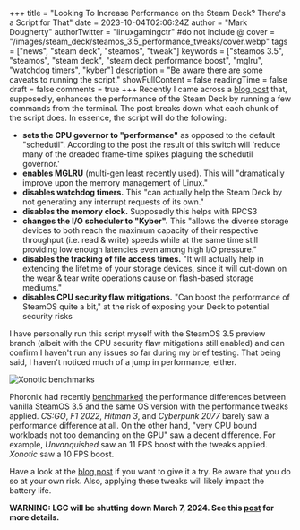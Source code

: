 +++
title = "Looking To Increase Performance on the Steam Deck? There's a Script for That"
date = 2023-10-04T02:06:24Z
author = "Mark Dougherty"
authorTwitter = "linuxgamingctr" #do not include @
cover = "/images/steam_deck/steamos_3.5_performance_tweaks/cover.webp"
tags = ["news", "steam deck", "steamos", "tweak"]
keywords = ["steamos 3.5", "steamos", "steam deck", "steam deck performance boost", "mglru", "watchdog timers", "kyber"]
description = "Be aware there are some caveats to running the script."
showFullContent = false
readingTime = false
draft = false
comments = true
+++
Recently I came across a [blog post](https://medium.com/@a.b.t./here-are-some-possibly-useful-tweaks-for-steamos-on-the-steam-deck-fcb6b571b577) that, supposedly, enhances the performance of the Steam Deck by running a few commands from the terminal. The post breaks down what each chunk of the script does. In essence, the script will do the following:
- **sets the CPU governor to "performance"** as opposed to the default "schedutil". According to the post the result of this switch will 'reduce many of the dreaded frame-time spikes plaguing the schedutil governor.'
- **enables MGLRU** (multi-gen least recently used). This will "dramatically improve upon the memory management of Linux."
- **disables watchdog timers.** This "can actually help the Steam Deck by not generating any interrupt requests of its own."
- **disables the memory clock.** Supposedly this helps with RPCS3
- **changes the I/O scheduler to "Kyber".** This "allows the diverse storage devices to both reach the maximum capacity of their respective throughput (i.e. read & write) speeds while at the same time still providing low enough latencies even among high I/O pressure."
- **disables the tracking of file access times.** "It will actually help in extending the lifetime of your storage devices, since it will cut-down on the wear & tear write operations cause on flash-based storage mediums."
- **disables CPU security flaw mitigations.** "Can boost the performance of SteamOS quite a bit," at the risk of exposing your Deck to potential security risks

I have personally run this script myself with the SteamOS 3.5 preview branch (albeit with the CPU security flaw mitigations still enabled) and can confirm I haven't run any issues so far during my brief testing. That being said, I haven't noticed much of a jump in performance, either.

![Xonotic benchmarks](/images/steam_deck/steamos_3.5_performance_tweaks/xonotic-1280-x-800-high-2.png)

Phoronix had recently [benchmarked](https://www.phoronix.com/review/steam-deck-steamos-tweaks) the performance differences between vanilla SteamOS 3.5 and the same OS version with the performance tweaks applied. *CS:GO*, *F1 2022*, *Hitman 3*, and *Cyberpunk 2077* barely saw a performance difference at all. On the other hand, "very CPU bound workloads not too demanding on the GPU" saw a decent difference. For example, *Unvanquished* saw an 11 FPS boost with the tweaks applied. *Xonotic* saw a 10 FPS boost.

Have a look at the [blog post](https://medium.com/@a.b.t./here-are-some-possibly-useful-tweaks-for-steamos-on-the-steam-deck-fcb6b571b577) if you want to give it a try. Be aware that you do so at your own risk. Also, applying these tweaks will likely impact the battery life.

**WARNING: LGC will be shutting down March 7, 2024. See this [post](https://linuxgamingcentral.com/posts/the-end-of-lgc/) for more details.**
